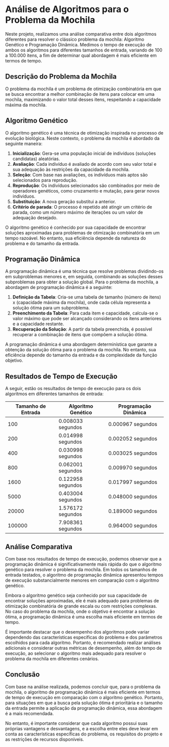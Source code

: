 # Análise de Algoritmos para o Problema da Mochila

Neste projeto, realizamos uma análise comparativa entre dois algoritmos diferentes para resolver o clássico problema da mochila: Algoritmo Genético e Programação Dinâmica. Medimos o tempo de execução de ambos os algoritmos para diferentes tamanhos de entrada, variando de 100 a 100.000 itens, a fim de determinar qual abordagem é mais eficiente em termos de tempo.

## Descrição do Problema da Mochila

O problema da mochila é um problema de otimização combinatória em que se busca encontrar a melhor combinação de itens para colocar em uma mochila, maximizando o valor total desses itens, respeitando a capacidade máxima da mochila.

## Algoritmo Genético

O algoritmo genético é uma técnica de otimização inspirada no processo de evolução biológica. Neste contexto, o problema da mochila é abordado da seguinte maneira:

1. **Inicialização**: Gera-se uma população inicial de indivíduos (soluções candidatas) aleatórias.
2. **Avaliação**: Cada indivíduo é avaliado de acordo com seu valor total e sua adequação às restrições da capacidade da mochila.
3. **Seleção**: Com base nas avaliações, os indivíduos mais aptos são selecionados para reprodução.
4. **Reprodução**: Os indivíduos selecionados são combinados por meio de operadores genéticos, como cruzamento e mutação, para gerar novos indivíduos.
5. **Substituição**: A nova geração substitui a anterior.
6. **Critério de parada**: O processo é repetido até atingir um critério de parada, como um número máximo de iterações ou um valor de adequação desejado.

O algoritmo genético é conhecido por sua capacidade de encontrar soluções aproximadas para problemas de otimização combinatória em um tempo razoável. No entanto, sua eficiência depende da natureza do problema e do tamanho da entrada.

## Programação Dinâmica

A programação dinâmica é uma técnica que resolve problemas dividindo-os em subproblemas menores e, em seguida, combinando as soluções desses subproblemas para obter a solução global. Para o problema da mochila, a abordagem de programação dinâmica é a seguinte:

1. **Definição da Tabela**: Cria-se uma tabela de tamanho (número de itens) x (capacidade máxima da mochila), onde cada célula representa a solução ótima para um subproblema.
2. **Preenchimento da Tabela**: Para cada item e capacidade, calcula-se o valor máximo que pode ser alcançado considerando os itens anteriores e a capacidade restante.
3. **Recuperação da Solução**: A partir da tabela preenchida, é possível recuperar a combinação de itens que compõem a solução ótima.

A programação dinâmica é uma abordagem determinística que garante a obtenção da solução ótima para o problema da mochila. No entanto, sua eficiência depende do tamanho da entrada e da complexidade da função objetivo.

## Resultados de Tempo de Execução

A seguir, estão os resultados de tempo de execução para os dois algoritmos em diferentes tamanhos de entrada:

| Tamanho de Entrada | Algoritmo Genético | Programação Dinâmica |
|--------------------|--------------------|----------------------|
| 100                | 0.008033 segundos  | 0.000967 segundos    |
| 200                | 0.014998 segundos  | 0.002052 segundos    |
| 400                | 0.030998 segundos  | 0.003025 segundos    |
| 800                | 0.062001 segundos  | 0.009970 segundos    |
| 1600               | 0.122958 segundos  | 0.017997 segundos    |
| 5000               | 0.403004 segundos  | 0.048000 segundos    |
| 20000              | 1.576172 segundos  | 0.189000 segundos    |
| 100000             | 7.908361 segundos  | 0.964000 segundos    |

## Análise Comparativa

Com base nos resultados de tempo de execução, podemos observar que a programação dinâmica é significativamente mais rápida do que o algoritmo genético para resolver o problema da mochila. Em todos os tamanhos de entrada testados, o algoritmo de programação dinâmica apresentou tempos de execução substancialmente menores em comparação com o algoritmo genético.

Embora o algoritmo genético seja conhecido por sua capacidade de encontrar soluções aproximadas, ele é mais adequado para problemas de otimização combinatória de grande escala ou com restrições complexas. No caso do problema da mochila, onde o objetivo é encontrar a solução ótima, a programação dinâmica é uma escolha mais eficiente em termos de tempo.

É importante destacar que o desempenho dos algoritmos pode variar dependendo das características específicas do problema e dos parâmetros escolhidos para cada algoritmo. Portanto, é recomendado realizar análises adicionais e considerar outras métricas de desempenho, além do tempo de execução, ao selecionar o algoritmo mais adequado para resolver o problema da mochila em diferentes cenários.

## Conclusão

Com base na análise realizada, podemos concluir que, para o problema da mochila, o algoritmo de programação dinâmica é mais eficiente em termos de tempo de execução em comparação com o algoritmo genético. Portanto, para situações em que a busca pela solução ótima é prioritária e o tamanho da entrada permite a aplicação da programação dinâmica, essa abordagem é a mais recomendada.

No entanto, é importante considerar que cada algoritmo possui suas próprias vantagens e desvantagens, e a escolha entre eles deve levar em conta as características específicas do problema, os requisitos do projeto e as restrições de recursos disponíveis.
